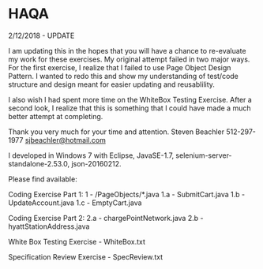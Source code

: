 # HAQA

2/12/2018 - UPDATE

I am updating this in the hopes that you will have a chance to re-evaluate my work for these exercises.  My original attempt failed in two major ways.  For the first exercise, I realize that I failed to use Page Object Design Pattern.  I wanted to redo this and show my understanding of test/code structure and design meant for easier updating and reusablility.

I also wish I had spent more time on the WhiteBox Testing Exercise.  After a second look, I realize that this is something that I could have made a much better attempt at completing.

Thank you very much for your time and attention.
Steven Beachler
512-297-1977
sjbeachler@hotmail.com

I developed in Windows 7 with Eclipse, JavaSE-1.7, selenium-server-standalone-2.53.0, json-20160212.

Please find available:

Coding Exercise Part 1:
1 - /PageObjects/*.java
1.a - SubmitCart.java
1.b - UpdateAccount.java
1.c - EmptyCart.java

Coding Exercise Part 2:
2.a - chargePointNetwork.java
2.b - hyattStationAddress.java

White Box Testing Exercise - WhiteBox.txt

Specification Review Exercise - SpecReview.txt
